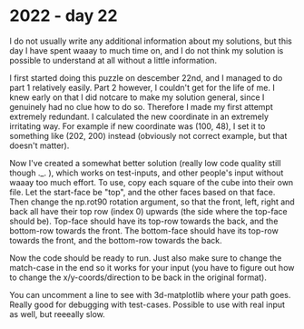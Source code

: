 # 2022 - day 22

I do not usually write any additional information about my solutions, but this day I have spent waaay to much time on, and I do not think my solution is possible to understand at all without a little information.

I first started doing this puzzle on descember 22nd, and I managed to do part 1 relatively easily. Part 2 however, I couldn't get for the life of me. I knew early on that I did notcare to make my solution general, since I genuinely had no clue how to do so. Therefore I made my first attempt extremely redundant. I calculated the new coordinate in an extremely irritating way. For example if new coordinate was (100, 48), I set it to something like (202, 200) instead (obviously not correct example, but that doesn't matter).

Now I've created a somewhat better solution (really low code quality still though ._. ), which works on test-inputs, and other people's input without waaay too much effort. To use, copy each square of the cube into their own file. Let the start-face be "top", and the other faces based on that face. Then change the np.rot90 rotation argument, so that the front, left, right and back all have their top row (index 0) upwards (the side where the top-face should be). Top-face should have its top-row towards the back, and the bottom-row towards the front. The bottom-face should have its top-row towards the front, and the bottom-row towards the back.

Now the code should be ready to run. Just also make sure to change the match-case in the end so it works for your input (you have to figure out how to change the x/y-coords/direction to be back in the original format).

You can uncomment a line to see with 3d-matplotlib where your path goes. Really good for debugging with test-cases. Possible to use with real input as well, but reeeally slow.
